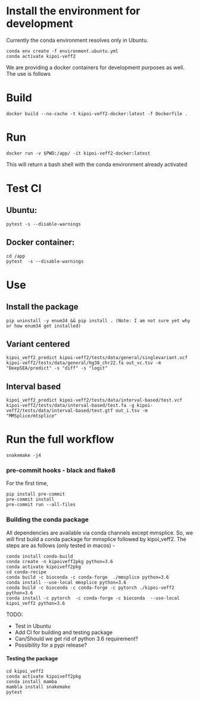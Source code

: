 # Install the environment for development
Currently the conda environment resolves only in Ubuntu. 

```
conda env create -f environment.ubuntu.yml
conda activate kipoi-veff2
```

We are providing a docker containers for development purposes as well. The use is follows

# Build
```
docker build --no-cache -t kipoi-veff2-docker:latest -f Dockerfile .

```

# Run 
```
docker run -v $PWD:/app/ -it kipoi-veff2-docker:latest

```

This will return a bash shell with the conda environment already activated

# Test CI

## Ubuntu:
```
pytest -s --disable-warnings
```

## Docker container: 
```
cd /app
pytest  -s --disable-warnings
```
# Use

## Install the package

```
pip uninstall -y enum34 && pip install . (Note: I am not sure yet why or how enum34 get installed)
```
## Variant centered
```
kipoi_veff2_predict kipoi-veff2/tests/data/general/singlevariant.vcf kipoi-veff2/tests/data/general/hg38_chr22.fa out_vc.tsv -m "DeepSEA/predict" -s "diff" -s "logit"
```

## Interval based

```
kipoi_veff2_predict kipoi-veff2/tests/data/interval-based/test.vcf kipoi-veff2/tests/data/interval-based/test.fa -g kipoi-veff2/tests/data/interval-based/test.gtf out_i.tsv -m "MMSplice/mtsplice"

```

# Run the full workflow

```
snakemake -j4
```

### pre-commit hooks - black and flake8

For the first time,
```
pip install pre-commit 
pre-commit install
pre-commit run --all-files
```

### Building the conda package 

All dependencies are available via conda channels except mmsplice. So, we will first build a conda package for mmsplice followed by kipoi_veff2. The steps are as follows (only tested in macos) - 

```
conda install conda-build
conda create -n kipoiveff2pkg python=3.6
conda activate kipoiveff2pkg
cd conda-recipe
conda build -c bioconda -c conda-forge  ./mmsplice python=3.6 
conda install --use-local mmsplice python=3.6
conda build -c bioconda -c conda-forge -c pytorch ./kipoi-veff2 python=3.6
conda install -c pytorch  -c conda-forge -c bioconda  --use-local kipoi_veff2 python=3.6
```

TODO: 
- Test in Ubuntu
- Add CI for building and testing package
- Can/Should we get rid of python 3.6 requirement?
- Possibility for a pypi release? 

#### Testing the package

```
cd kipoi_veff2
conda activate kipoiveff2pkg
conda install mamba
mambla install snakemake
pytest
```
